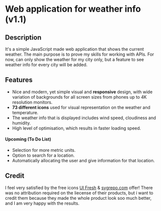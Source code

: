 ﻿# Web application for weather info (v1.1)

## Description
It's a simple JavaScript made web application that shows the current weather. The main purpose is to prove my skills for working with APIs. For now, can only show the weather for my city only, but a feature to see weather info  for every city will be added. 

## Features
- Nice and modern, yet simple visual and **responsive** design, with wide variation of backgrounds for all screen sizes from phones up to 4K resolution monitors.
- **73 different icons** used for visual representation on the weather and temperature.
- The weather info that is displayed includes wind speed, cloudiness and humidity.
- High level of optimisation, which results in faster loading speed.

#### Upcoming (To Do List)
- Selection for more metric units.
- Option to search for a location.
- Automatically allocating the user and give information for that location.

## Credit
I feel very satisfied by the free icons [UI Fresh](https://uifresh.net/store/uifresh/) & [svgrepo.com](svgrepo.com) offer! There was no attribution required on the liecense of their products, but i want to credit them because they made the whole product look soo much better, and I am very happy with the results.
